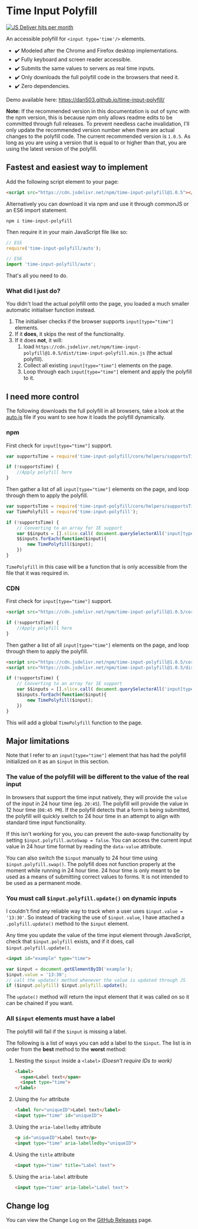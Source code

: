 # Time Input Polyfill

[![JS Deliver hits per month](https://data.jsdelivr.com/v1/package/npm/time-input-polyfill/badge)](https://www.jsdelivr.com/package/npm/time-input-polyfill)

An accessible polyfill for `<input type='time'/>` elements.

- ✔️ Modeled after the Chrome and Firefox desktop implementations.
- ✔️ Fully keyboard and screen reader accessible.
- ✔️ Submits the same values to servers as real time inputs.
- ✔️ Only downloads the full polyfill code in the browsers that need it.
- ✔️ Zero dependencies.

Demo available here: https://dan503.github.io/time-input-polyfill/

**Note:** If the recommended version in this documentation is out of sync with the npm version, this is because npm only allows readme edits to be committed through full releases. To prevent needless cache invalidation, I'll only update the recommended version number when there are actual changes to the polyfill code. The current recommended version is `1.0.5`. As long as you are using a version that is equal to or higher than that, you are using the latest version of the polyfill.

## Fastest and easiest way to implement

Add the following script element to your page:

```html
<script src="https://cdn.jsdelivr.net/npm/time-input-polyfill@1.0.5"></script>
```

Alternatively you can download it via npm and use it through commonJS or an ES6 import statement.

```
npm i time-input-polyfill
```

Then require it in your main JavaScript file like so:

```js
// ES5
require('time-input-polyfill/auto');

// ES6
import 'time-input-polyfill/auto';
```

That's all you need to do.

### What did I just do?

You didn't load the actual polyfill onto the page, you loaded a much smaller automatic initialiser function instead.

1. The initialiser checks if the browser supports `input[type="time"]` elements.
2. If it **does**, it skips the rest of the functionality.
3. If it does **not**, it will:
	1. load `https://cdn.jsdelivr.net/npm/time-input-polyfill@1.0.5/dist/time-input-polyfill.min.js` (the actual polyfill).
	2. Collect all existing `input[type="time"]` elements on the page.
	3. Loop through each `input[type="time"]` element and apply the polyfill to it.


## I need more control

The following downloads the full polyfill in all browsers, take a look at the [auto.js](https://github.com/Dan503/time-input-polyfill/blob/master/auto.js) file if you want to see how it loads the polyfill dynamically.

### npm

First check for `input[type="time"]` support.

```js
var supportsTime = require('time-input-polyfill/core/helpers/supportsTime');

if (!supportsTime) {
	//Apply polyfill here
}
```

Then gather a list of all `input[type="time"]` elements on the page, and loop through them to apply the polyfill.

```js
var supportsTime = require('time-input-polyfill/core/helpers/supportsTime');
var TimePolyfill = require('time-input-polyfill');

if (!supportsTime) {
	// Converting to an array for IE support
	var $$inputs = [].slice.call( document.querySelectorAll('input[type="time"]') );
	$$inputs.forEach(function($input){
		new TimePolyfill($input);
	})
}
```

`TimePolyfill` in this case will be a function that is only accessible from the file that it was required in.

### CDN

First check for `input[type="time"]` support.

```html
<script src="https://cdn.jsdelivr.net/npm/time-input-polyfill@1.0.5/core/helpers/supportsTime.js"></script>
```
```js
if (!supportsTime) {
	//Apply polyfill here
}
```

Then gather a list of all `input[type="time"]` elements on the page, and loop through them to apply the polyfill.

```html
<script src="https://cdn.jsdelivr.net/npm/time-input-polyfill@1.0.5/core/helpers/supportsTime.js"></script>
<script src="https://cdn.jsdelivr.net/npm/time-input-polyfill@1.0.5/dist/time-input-polyfill.min.js"></script>
```
```js
if (!supportsTime) {
	// Converting to an array for IE support
	var $$inputs = [].slice.call( document.querySelectorAll('input[type="time"]') );
	$$inputs.forEach(function($input){
		new TimePolyfill($input);
	})
}
```

This will add a global `TimePolyfill` function to the page.

## Major limitations

Note that I refer to an `input[type="time"]` element that has had the polyfill initialized on it as an `$input` in this section.

### The value of the polyfill will be different to the value of the real input

In browsers that support the time input natively, they will provide the `value` of the input in 24 hour time (eg. `20:45`). The polyfill will provide the value in 12 hour time (`08:45 PM`). If the polyfill detects that a form is being submitted, the polyfill will quickly switch to 24 hour time in an attempt to align with standard time input functionality.

If this isn't working for you, you can prevent the auto-swap functionality by setting `$input.polyfill.autoSwap = false`. You can access the current input value in 24 hour time format by reading the `data-value` attribute.

You can also switch the `$input` manually to 24 hour time using `$input.polyfill.swap()`. The polyfill does not function properly at the moment while running in 24 hour time. 24 hour time is only meant to be used as a means of submitting correct values to forms. It is not intended to be used as a permanent mode.

### You must call `$input.polyfill.update()` on dynamic inputs

I couldn't find any reliable way to track when a user uses `$input.value = '13:30'`. So instead of tracking the use of `$input.value`, I have attached a `.polyfill.update()` method to the `$input` element.

Any time you update the value of the time input element through JavaScript, check that `$input.polyfill` exists, and if it does, call `$input.polyfill.update()`.

```html
<input id="example" type="time">
```
```js
var $input = document.getElementByID('example');
$input.value = '13:30';
// call the update() method whenever the value is updated through JS
if ($input.polyfill) $input.polyfill.update();
```

The `update()` method will return the input element that it was called on so it can be chained if you want.

### All `$input` elements must have a label

The polyfill will fail if the `$input` is missing a label.

The following is a list of ways you can add a label to the `$input`. The list is in order from the **best** method to the **worst** method:

1. Nesting the `$input` inside a `<label>` _(Doesn't require IDs to work)_
	```html
	<label>
	  <span>Label text</span>
	  <input type="time">
	</label>
	```
2. Using the `for` attribute
	```html
	<label for="uniqueID">Label text</label>
	<input type="time" id="uniqueID">
	```
3. Using the `aria-labelledby` attribute
	```html
	<p id="uniqueID">Label text</p>
	<input type="time" aria-labelledby="uniqueID">
	```
4. Using the `title` attribute
	```html
	<input type="time" title="Label text">
	```
5. Using the `aria-label` attribute
	```html
	<input type="time" aria-label="Label text">
	```

## Change log

You can view the Change Log on the [GitHub Releases](https://github.com/Dan503/time-input-polyfill/releases) page.

